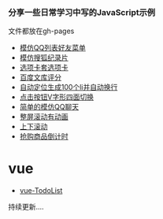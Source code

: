 ### 分享一些日常学习中写的JavaScript示例

文件都放在gh-pages

* [模仿QQ列表好友菜单](http://msisliao.github.io/demo/10-QQ%E8%8F%9C%E5%8D%95.html)
* [模仿搜狐纪录片](http://msisliao.github.io/demo/17%E6%90%9C%E7%8B%90%E8%AE%B0%E5%BD%95%E7%89%87.html)
* [选项卡套选项卡](http://msisliao.github.io/demo/18%E9%80%89%E9%A1%B9%E5%8D%A1%E5%A5%97%E9%80%89%E9%A1%B9%E5%8D%A1.html)
* [百度文库评分](http://msisliao.github.io/demo/19%E7%99%BE%E5%BA%A6%E6%96%87%E5%BA%93%E8%AF%84%E5%88%86--2.html)
* [自动定位生成100个li并自动换行](http://msisliao.github.io/demo/7%E5%AE%9A%E4%BD%8D%E8%87%AA%E5%8A%A8%E7%94%9F%E6%88%90%E5%B9%B6%E6%8D%A2%E8%A1%8C.html)
* [点击按钮V字形四面切换](http://msisliao.github.io/demo/8v%E5%AD%97%E5%BD%A2%E9%AB%98%E7%BA%A7%E7%89%88.html)
* [简单的模仿QQ聊天](http://msisliao.github.io/demo/3%E9%98%B2%E8%81%8A%E5%A4%A9.html)
* [整屏滚动有动画](http://msisliao.github.io/demo/a%E6%BB%9A%E5%8A%A8%E6%97%B6%E6%9C%89%E5%8A%A8%E7%94%BB.html)
* [上下滚动](http://msisliao.github.io/demo/21%E4%B8%8A%E4%B8%8B%E6%BB%9A%E5%8A%A8.html)
* [抢购商品倒计时](http://msisliao.github.io/demo/31%E6%8A%A2%E8%B4%AD%E5%95%86%E5%93%81%E7%BB%83%E4%B9%A0.html)

# vue
* [vue-TodoList](http://msisliao.github.io/demo/vueDemo-todoList.html)

持续更新....


